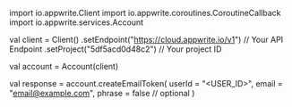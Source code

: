 import io.appwrite.Client
import io.appwrite.coroutines.CoroutineCallback
import io.appwrite.services.Account

val client = Client()
    .setEndpoint("https://cloud.appwrite.io/v1") // Your API Endpoint
    .setProject("5df5acd0d48c2") // Your project ID

val account = Account(client)

val response = account.createEmailToken(
    userId = "<USER_ID>",
    email = "email@example.com",
    phrase = false // optional
)
